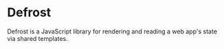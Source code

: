 # Defrost

Defrost is a JavaScript library for rendering and reading a web app's state via shared templates.
